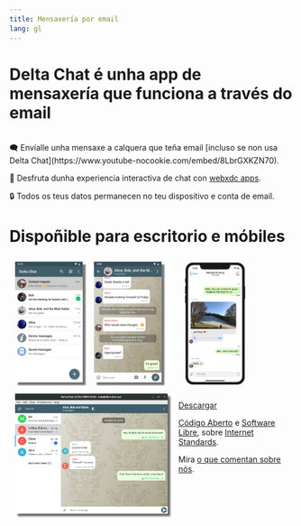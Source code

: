 ```yaml
---
title: Mensaxería por email
lang: gl
---
```


# Delta Chat é unha app de mensaxería que funciona a través do email

<br>
🗨️ Envíalle unha mensaxe a calquera que teña email [incluso se non usa Delta Chat](https://www.youtube-nocookie.com/embed/8LbrGXKZN70).

🥳 Desfruta dunha experiencia interactiva de chat con [webxdc apps](https://webxdc.org).

🔒 Todos os teus datos permanecen no teu dispositivo e conta de email.

# Dispoñible para escritorio e móbiles


<img src="../assets/blog/screenshots/2019-12-17-delta-chat-google-play-release-chat-list-light.png" width="120" 
style="float: left; margin: 10px;display: block;box-shadow: 5px 5px 2px #777;" alt="A screenshot of Delta Chat on Android showing chat list" /> 
<img src="../assets/blog/screenshots/2019-12-17-delta-chat-google-play-release-group-light.png" width="120" 
style="float: left; margin: 10px;display: block;box-shadow: 5px 5px 2px #777;" alt="A screenshot of Delta Chat on Android showing a chat" /> 

<img src="../assets/blog/desktop-screenshot.png" width="280" style="float:left; margin: 10px" alt="A screenshot of Delta Chat on desktop" /> 

<img src="../assets/blog/screenshots/2020-01-09-delta-chat-iOS-weekend-group-chat.png" width="110" style="margin: 10px" alt="A screenshot of Delta Chat on IOS" /> 

<a class="download-button" href="https://get.delta.chat">Descargar</a>

[Código Aberto](https://en.wikipedia.org/wiki/Open-source_software)
e [Software Libre](https://en.wikipedia.org/wiki/Free_software), sobre [Internet Standards](https://github.com/deltachat/deltachat-core-rust/blob/master/standards.md). 

Mira [o que comentan sobre nós](user-voices).

